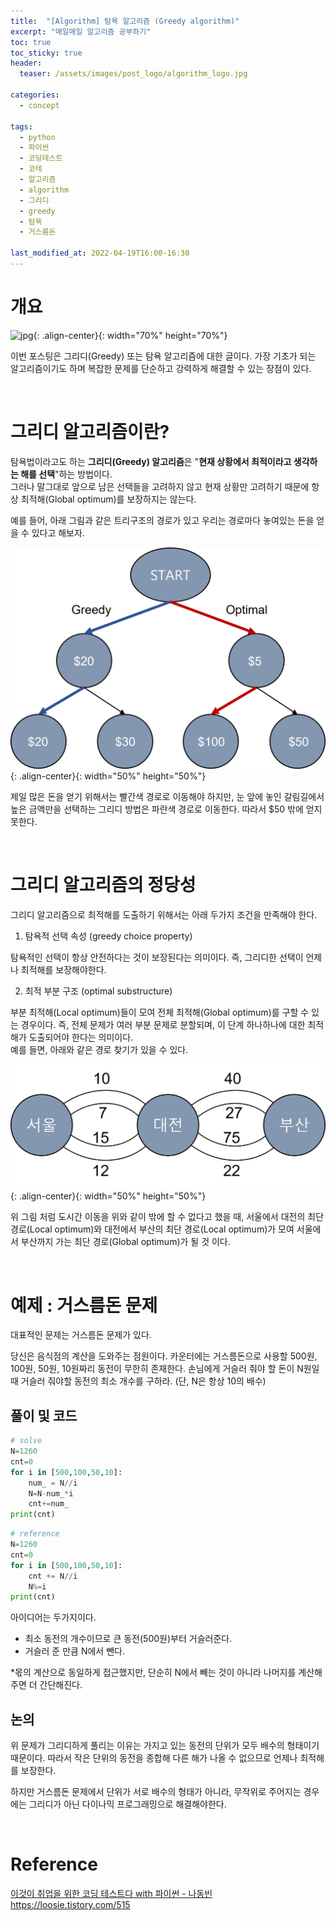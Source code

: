 ```yaml
---
title:  "[Algorithm] 탐욕 알고리즘 (Greedy algorithm)"
excerpt: "매일매일 알고리즘 공부하기"
toc: true
toc_sticky: true
header:
  teaser: /assets/images/post_logo/algorithm_logo.jpg

categories:
  - concept

tags:
  - python
  - 파이썬
  - 코딩테스트
  - 코테
  - 알고리즘
  - algorithm
  - 그리디
  - greedy
  - 탐욕
  - 거스름돈

last_modified_at: 2022-04-19T16:00-16:30
---
```



# 개요  

![jpg](/assets/images/post_logo/algorithm_logo.jpg){: .align-center}{: width="70%" height="70%"}  

이번 포스팅은 그리디(Greedy) 또는 탐욕 알고리즘에 대한 글이다. 가장 기초가 되는 알고리즘이기도 하며 복잡한 문제를 단순하고 강력하게 해결할 수 있는 장점이 있다.  

<br/>
  
# 그리디 알고리즘이란?  

탐욕법이라고도 하는 **그리디(Greedy) 알고리즘**은 "**현재 상황에서 최적이라고 생각하는 해를 선택**"하는 방법이다.  
그러나 말그대로 앞으로 남은 선택들을 고려하지 않고 현재 상황만 고려하기 때문에 항상 최적해(Global optimum)를 보장하지는 않는다.  

예를 들어, 아래 그림과 같은 트리구조의 경로가 있고 우리는 경로마다 놓여있는 돈을 얻을 수 있다고 해보자.  

![png](/assets/images/algorithm/concept_greedy_1.png){: .align-center}{: width="50%" height="50%"}  
  
제일 많은 돈을 얻기 위해서는 빨간색 경로로 이동해야 하지만, 눈 앞에 놓인 갈림길에서 높은 금액만을 선택하는 그리디 방법은 파란색 경로로 이동한다. 따라서 $50 밖에 얻지 못한다.  

<br/> 
  
# 그리디 알고리즘의 정당성  

그리디 알고리즘으로 최적해를 도출하기 위해서는 아래 두가지 조건을 만족해야 한다.  

1. 탐욕적 선택 속성 (greedy choice property)  

탐욕적인 선택이 항상 안전하다는 것이 보장된다는 의미이다. 즉, 그리디한 선택이 언제나 최적해를 보장해야한다.  

2. 최적 부분 구조 (optimal substructure)  

부분 최적해(Local optimum)들이 모여 전체 최적해(Global optimum)를 구할 수 있는 경우이다. 즉, 전체 문제가 여러 부분 문제로 분할되며, 이 단계 하나하나에 대한 최적해가 도출되어야 한다는 의미이다.  
예를 들면, 아래와 같은 경로 찾기가 있을 수 있다. 

![png](/assets/images/algorithm/concept_greedy_2.png){: .align-center}{: width="50%" height="50%"}  

위 그림 처럼 도시간 이동을 위와 같이 밖에 할 수 없다고 했을 때, 서울에서 대전의 최단경로(Local optimum)와 대전에서 부산의 최단 경로(Local optimum)가 모여 서울에서 부산까지 가는 최단 경로(Global optimum)가 될 것 이다.  

<br/>  
  
# 예제 : 거스름돈 문제  

대표적인 문제는 거스름돈 문제가 있다.  
  
당신은 음식점의 계산을 도와주는 점원이다. 카운터에는 거스름돈으로 사용할 500원, 100원, 50원, 10원짜리 동전이 무한히 존재한다. 손님에게 거슬러 줘야 할 돈이 N원일 때 거슬러 줘야할 동전의 최소 개수를 구하라. (단, N은 항상 10의 배수)  

## 풀이 및 코드  

```python
# solve
N=1260
cnt=0
for i in [500,100,50,10]:
    num_ = N//i
    N=N-num_*i
    cnt+=num_
print(cnt)
```

```python
# reference
N=1260
cnt=0
for i in [500,100,50,10]:
    cnt += N//i
    N%=i
print(cnt)    
```

아이디어는 두가지이다. 
- 최소 동전의 개수이므로 큰 동전(500원)부터 거슬러준다.  
- 거슬러 준 만큼 N에서 뺀다.  

*몫의 계산으로 동일하게 접근했지만, 단순히 N에서 빼는 것이 아니라 나머지를 계산해주면 더 간단해진다.  


## 논의  

위 문제가 그리디하게 풀리는 이유는 가지고 있는 동전의 단위가 모두 배수의 형태이기 때문이다. 따라서 작은 단위의 동전을 종합해 다른 해가 나올 수 없으므로 언제나 최적해를 보장한다.  

하지만 거스름돈 문제에서 단위가 서로 배수의 형태가 아니라, 무작위로 주어지는 경우에는 그리디가 아닌 다이나믹 프로그래밍으로 해결해야한다.  

<br/>

# Reference  

[이것이 취업을 위한 코딩 테스트다 with 파이썬 - 나동빈](http://www.kyobobook.co.kr/product/detailViewKor.laf?barcode=9791162243077&gclid=Cj0KCQjwjbyYBhCdARIsAArC6LI29J8rzsG6M1BbbNrPKMtmtoAkJop3-UpMZw3SiWyhjpn7g0NWyJYaArMQEALw_wcB)  
https://loosie.tistory.com/515  
